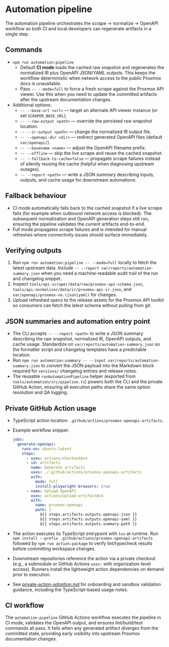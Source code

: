 # Automation pipeline

The automation pipeline orchestrates the scrape → normalize → OpenAPI
workflow so both CI and local developers can regenerate artifacts in a single
step.

## Commands

- `npm run automation:pipeline`
  - Default **CI mode** loads the cached raw snapshot and regenerates the
    normalized IR plus OpenAPI JSON/YAML outputs. This keeps the workflow
    deterministic when network access to the public Proxmox docs is
    unavailable.
  - Pass `-- --mode=full` to force a fresh scrape against the Proxmox API
    viewer. Use this when you need to update the committed artifacts after the
    upstream documentation changes.
- Additional options:
  - `-- --base-url <url>` — target an alternate API viewer instance (or set `SCRAPER_BASE_URL`).
  - `-- --raw-output <path>` — override the persisted raw snapshot location.
  - `-- --ir-output <path>` — change the normalized IR output file.
  - `-- --openapi-dir <dir>` — redirect generated OpenAPI files (default `var/openapi/`).
  - `-- --basename <name>` — adjust the OpenAPI filename prefix.
  - `-- --offline` — skip the live scrape and reuse the cached snapshot.
  - `-- --fallback-to-cache=false` — propagate scrape failures instead of silently reusing the cache
    (helpful when diagnosing upstream outages).
  - `-- --report <path>` — write a JSON summary describing inputs, outputs, and cache usage for
    downstream automations.

## Fallback behaviour

- CI mode automatically falls back to the cached snapshot if a live scrape
  fails (for example when outbound network access is blocked). The subsequent
  normalization and OpenAPI generation steps still run, ensuring the pipeline
  validates the current artifacts end-to-end.
- Full mode propagates scrape failures and is intended for manual refreshes
  where connectivity issues should surface immediately.

## Verifying outputs

1. Run `npm run automation:pipeline -- --mode=full` locally to fetch the latest
   upstream data. Include `-- --report var/reports/automation-summary.json` when
   you need a machine-readable audit trail of the run and changelog snippet.
2. Inspect `tools/api-scraper/data/raw/proxmox-api-schema.json`,
   `tools/api-normalizer/data/ir/proxmox-api-ir.json`, and
   `var/openapi/proxmox-ve.(json|yaml)` for changes.
3. Upload refreshed specs to the release assets for the Proxmox API toolkit so consumers can fetch
   the latest schema without pulling from git.

## JSON summaries and automation entry point

- The CLI accepts `-- --report <path>` to write a JSON summary describing the raw
  snapshot, normalized IR, OpenAPI outputs, and cache usage. Standardize on
  `var/reports/automation-summary.json` so the formatter script and changelog
  templates have a predictable location.
- Run `npm run automation:summary -- --input var/reports/automation-summary.json`
  to convert the JSON payload into the Markdown block required for `versions/`
  changelog entries and release notes.
- The reusable `runAutomationPipeline` helper (exported from
  `tools/automation/src/pipeline.ts`) powers both the CLI and the private GitHub
  Action, ensuring all execution paths share the same option resolution and QA
  logging.

## Private GitHub Action usage

- TypeScript action location: `.github/actions/proxmox-openapi-artifacts`.

- Example workflow snippet:

  ```yaml
  jobs:
    generate-openapi:
      runs-on: ubuntu-latest
      steps:
        - uses: actions/checkout@v4
        - id: artifacts
          name: Generate artifacts
          uses: ./.github/actions/proxmox-openapi-artifacts
          with:
            mode: full
            install-playwright-browsers: true
        - name: Upload OpenAPI
          uses: actions/upload-artifact@v4
          with:
            name: proxmox-openapi
            path: |
              ${{ steps.artifacts.outputs.openapi-json }}
              ${{ steps.artifacts.outputs.openapi-yaml }}
              ${{ steps.artifacts.outputs.summary-path }}
  ```
- The action executes its TypeScript entrypoint with `tsx` at runtime. Run
  `npm install --prefix .github/actions/proxmox-openapi-artifacts` followed by
  `npm run action:package` to verify lint/typecheck results before committing
  workspace changes.
- Downstream repositories reference the action via a private checkout (e.g., a
  submodule or GitHub Actions `uses:` with organization-level access). Runners
  install the lightweight action dependencies on demand prior to execution.
- See [private-action-adoption.md](./private-action-adoption.md) for onboarding
  and sandbox validation guidance, including the TypeScript-based usage notes.

## CI workflow

The `automation-pipeline` GitHub Actions workflow executes the pipeline in CI
mode, validates the OpenAPI output, and ensures lint/build/test commands all
pass. It fails when any generated artifact diverges from the committed state,
providing early visibility into upstream Proxmox documentation changes.
